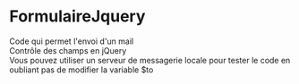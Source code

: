 # FormulaireJquery

Code qui permet l'envoi d'un mail <br>
Contrôle des champs en jQuery <br>
Vous pouvez utiliser un serveur de messagerie locale pour tester le code en oubliant pas de modifier la variable $to

